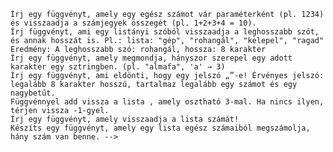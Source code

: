 
    Írj egy függvényt, amely egy egész számot vár paraméterként (pl. 1234) és visszaadja a számjegyek összegét (pl. 1+2+3+4 = 10).
    Írj függvényt, ami egy listányi szóból visszaadja a leghosszabb szót, és annak hosszát is. Pl.: lista: "gép", "rohangál", "kelepel", "ragad"
    Eredmény: A leghosszabb szó: rohangál, hossza: 8 karakter
    Írj egy függvényt, amely megmondja, hányszor szerepel egy adott karakter egy sztringben. (pl. "almafa", 'a' → 3)  
    Írj egy függvényt, ami eldönti, hogy egy jelszó „”-e! Érvényes jelszó: legalább 8 karakter hosszú, tartalmaz legalább egy számot és egy nagybetűt.  
    Függvénnyel add vissza a lista , amely osztható 3-mal. Ha nincs ilyen, térjen vissza -1-gyel.  
    Írj egy függvényt, amely visszaadja a lista számát!
    Készíts egy függvényt, amely egy lista egész számaiból megszámolja, hány szám van benne. -->
